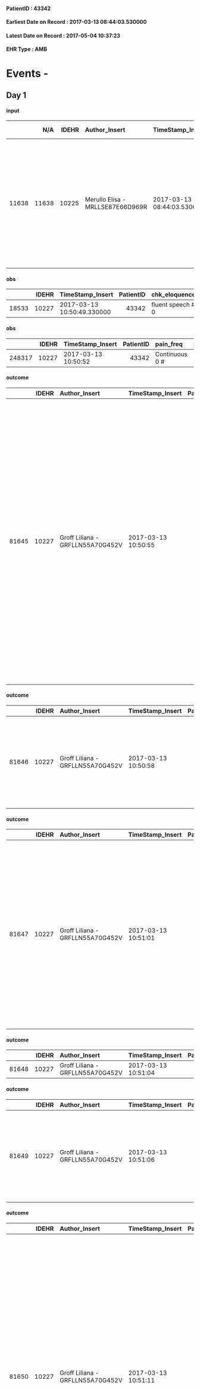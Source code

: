
#### PatientID : 43342
#### Earliest Date on Record : 2017-03-13 08:44:03.530000
#### Latest Date on Record : 2017-05-04 10:37:23
#### EHR Type : AMB

# Events - 

## Day 1

#### input
|       |    N/A |   IDEHR | Author_Insert                    | TimeStamp_Insert           | EHRType   |   PatientID |   IDDigitalSignDocument | persone_vicine   |   Unnamed: 0_x.1 |   IDANAMNESI_SOCIALE | Patient   | FamigliaAltro   | Paziente_T   | FamigliaAltro_T   |   Non_Rilevabile_x.1 | Note_Non_Rilevabile_x.1   | opt_Problemi   | Note_I                                                                                                                                                                 | ds_note_timori                                                                      | chk_contr_sintomi   | opt_paziente_a   | opt_famiglia_a   | opt_adeguatezza   | opt_paziente_solo   | ds_note_con                                                                                                                                                                               | opt_presente_assente   | Presenza_minori   | Caregiver_principale   | opt_capacita         | ds_familiari_coinv      | opt_necessario   | opt_presente   | opt_risorse_ec   | opt_Ins_vol   | ds_note_prio                                                                                                                 | opt_paziente_ad   | opt_caregiver_ad   | opt_esenzione   | opt_inv_civile   |   ds_codice_es | Needs     | Domestic partnership   | Fragility                    | opt_disponibilita_f   | opt_indennita_acc   | opt_legge   | opt_disponibilit_paz   |
|------:|-------:|--------:|:---------------------------------|:---------------------------|:----------|------------:|------------------------:|:-----------------|-----------------:|---------------------:|:----------|:----------------|:-------------|:------------------|---------------------:|:--------------------------|:---------------|:-----------------------------------------------------------------------------------------------------------------------------------------------------------------------|:------------------------------------------------------------------------------------|:--------------------|:-----------------|:-----------------|:------------------|:--------------------|:------------------------------------------------------------------------------------------------------------------------------------------------------------------------------------------|:-----------------------|:------------------|:-----------------------|:---------------------|:------------------------|:-----------------|:---------------|:-----------------|:--------------|:-----------------------------------------------------------------------------------------------------------------------------|:------------------|:-------------------|:----------------|:-----------------|---------------:|:----------|:-----------------------|:-----------------------------|:----------------------|:--------------------|:------------|:-----------------------|
| 11638 |  11638 |   10225 | Merullo Elisa - MRLLSE87E66D969R | 2017-03-13 08:44:03.530000 | AMB       |       43342 |                  681508 | N/A              |             5534 |                 3544 | Si#1      | Si#1            | Si#1         | Si#1              |                    0 | NR                        | No#0           | Il pz in teoria √® stato informato di tutto compresa la prognosi ma secondo i familiari ha attuato un meccanismo di rimozione. Famiglia consapevole del quadro clinico | La famiglia teme il risvegliarsi di alcuni sintomi che al momento sono controllati. | controllo sintomi#0 | Indefinite#2     | Congruenti#1     | Si#1              | No#0                | Il pz vive con la coniuge, la quale √® stata descritta dal figlio come molto provata a livello emotivo. Presenti due figli: la figlia meno disponibile in quanto sta gestendo la suocera. | Presente#1             | No#0              | spouse                 | Non incrementabile#2 | son and daughter in law | Si#1             | No#0           | Adeguate#1       | No#0          | Il bisogno espresso √® a livello clinico assistenziale. Spiegato il senso della nostra assistenza ed il setting domiciliare. | Parziale#1        | Totale#2           | Si#1            | No#0             |             48 | Clinici#0 | Coniuge/Convivente#0   | sovraccarico assistenziale#4 | Da verificare#2       | No#0                | No#0        | Da verificare#2        |

#### obs
|       |   IDEHR | TimeStamp_Insert           |   PatientID | chk_eloquence     | asthenia   | cachexia     | dyspnoea   | body_temp    | agitation_behavior_freq   | mood         | cognitive_state   |
|------:|--------:|:---------------------------|------------:|:------------------|:-----------|:-------------|:-----------|:-------------|:--------------------------|:-------------|:------------------|
| 18533 |   10227 | 2017-03-13 10:50:49.330000 |       43342 | fluent speech # 0 | Severe # 3 | cachexia # 0 | No # 0     | Apyrexia # 0 | quiet # 0                 | sadness # 11 | Polished # 2      |

#### obs
|        |   IDEHR | TimeStamp_Insert    |   PatientID | pain_freq      | pain_relief   |
|-------:|--------:|:--------------------|------------:|:---------------|:--------------|
| 248317 |   10227 | 2017-03-13 10:50:52 |       43342 | Continuous 0 # | 70% # 7       |

#### outcome
|       |   IDEHR | Author_Insert                    | TimeStamp_Insert    |   PatientID |   IDDigitalSignDocument |   IDPAI_VIDAS | opt_problem                                                            |   opt_problem_num | opt_obiettivo                                               |   opt_obiettivo_num | opt_stato_problema   |   opt_stato_problema_num | opt_interventi                                                                                                                                                                                                                                                                                                                                                                                                                                                   |   opt_interventi_num |
|------:|--------:|:---------------------------------|:--------------------|------------:|------------------------:|--------------:|:-----------------------------------------------------------------------|------------------:|:------------------------------------------------------------|--------------------:|:---------------------|-------------------------:|:-----------------------------------------------------------------------------------------------------------------------------------------------------------------------------------------------------------------------------------------------------------------------------------------------------------------------------------------------------------------------------------------------------------------------------------------------------------------|---------------------:|
| 81645 |   10227 | Groff Liliana - GRFLLN55A70G452V | 2017-03-13 10:50:55 |       43342 |                  681708 |         83867 | Alteration of comfort associated with chronic pain and / or acute # 29 |                 2 | The patient riferir√ † ¬ † a satisfactory pain control # 56 |                   1 | Open Problem # 1     |                        1 | Implementation PAI - Therapeutic adjustment # 441; Implementation PAI - Evaluate the efficacy of drug administration # 443; Counseling - Sharing with the caregiver the therapeutic path # 445; Educational - educating the caregiver / patient to the recognition / treatment of symptom # 446; Informative - Inform the patient / caregiver of the need to maintain QoL # 448; Implementation of PAI - Administer the medication correctly as prescribed # 442 |                    2 |

#### outcome
|       |   IDEHR | Author_Insert                    | TimeStamp_Insert    |   PatientID |   IDDigitalSignDocument |   IDPAI_VIDAS | opt_problem                           |   opt_problem_num | opt_obiettivo                                                           |   opt_obiettivo_num | opt_stato_problema   |   opt_stato_problema_num | opt_interventi                                                                                                                        |   opt_interventi_num |
|------:|--------:|:---------------------------------|:--------------------|------------:|------------------------:|--------------:|:--------------------------------------|------------------:|:------------------------------------------------------------------------|--------------------:|:---------------------|-------------------------:|:--------------------------------------------------------------------------------------------------------------------------------------|---------------------:|
| 81646 |   10227 | Groff Liliana - GRFLLN55A70G452V | 2017-03-13 10:50:58 |       43342 |                  681709 |         83868 | Nutrition / Hydration inadequate # 34 |                 4 | The patient does not avr√ † ¬ † episodes of emesis and / or nausea # 72 |                   4 | Open Problem # 1     |                        1 | Implementation PAI - Administer drugs correctly according to prescription # 602; Implementation of PAI - Therapeutic adjustment # 601 |                    4 |

#### outcome
|       |   IDEHR | Author_Insert                    | TimeStamp_Insert    |   PatientID |   IDDigitalSignDocument |   IDPAI_VIDAS | opt_problem                                                |   opt_problem_num | opt_obiettivo                                                       |   opt_obiettivo_num | opt_stato_problema   |   opt_stato_problema_num | opt_interventi                                                                                                                                                                                                                                                                                                          |   opt_interventi_num |
|------:|--------:|:---------------------------------|:--------------------|------------:|------------------------:|--------------:|:-----------------------------------------------------------|------------------:|:--------------------------------------------------------------------|--------------------:|:---------------------|-------------------------:|:------------------------------------------------------------------------------------------------------------------------------------------------------------------------------------------------------------------------------------------------------------------------------------------------------------------------|---------------------:|
| 81647 |   10227 | Groff Liliana - GRFLLN55A70G452V | 2017-03-13 10:51:01 |       43342 |                  681710 |         83869 | Impaired mobility † / limitation of physical movement # 27 |                 1 | Minimize the possibility of injuries. If present, maintain QoL # 47 |                   4 | Open Problem # 1     |                        1 | Implementation of the IAP - Maintain a correct position in the bed # 293; Implementation of the IAP - Avoid flawed positions # 294; Implementation of the IAP - At each change of position assess the state of the skin # 297; Counseling - Favor the patient's acceptance of the need † help with their mobility # 300 |                    4 |

#### outcome
|       |   IDEHR | Author_Insert                    | TimeStamp_Insert    |   PatientID |   IDDigitalSignDocument |   IDPAI_VIDAS |   opt_problem_num |   opt_obiettivo_num |   opt_stato_problema_num |   opt_interventi_num |
|------:|--------:|:---------------------------------|:--------------------|------------:|------------------------:|--------------:|------------------:|--------------------:|-------------------------:|---------------------:|
| 81648 |   10227 | Groff Liliana - GRFLLN55A70G452V | 2017-03-13 10:51:04 |       43342 |                  681711 |         83870 |                 4 |                   4 |                        3 |                    4 |

#### outcome
|       |   IDEHR | Author_Insert                    | TimeStamp_Insert    |   PatientID |   IDDigitalSignDocument |   IDPAI_VIDAS | opt_problem                           |   opt_problem_num | opt_obiettivo                                                           |   opt_obiettivo_num |   opt_stato_problema_num | opt_interventi                                                                                                                        |   opt_interventi_num |
|------:|--------:|:---------------------------------|:--------------------|------------:|------------------------:|--------------:|:--------------------------------------|------------------:|:------------------------------------------------------------------------|--------------------:|-------------------------:|:--------------------------------------------------------------------------------------------------------------------------------------|---------------------:|
| 81649 |   10227 | Groff Liliana - GRFLLN55A70G452V | 2017-03-13 10:51:06 |       43342 |                  681712 |         83871 | Nutrition / Hydration inadequate # 34 |                 4 | The patient does not avr√ † ¬ † episodes of emesis and / or nausea # 72 |                   4 |                        3 | Implementation PAI - Administer drugs correctly according to prescription # 602; Implementation of PAI - Therapeutic adjustment # 601 |                    4 |

#### outcome
|       |   IDEHR | Author_Insert                    | TimeStamp_Insert    |   PatientID |   IDDigitalSignDocument |   IDPAI_VIDAS | opt_problem                                                            |   opt_problem_num | opt_obiettivo                                               |   opt_obiettivo_num |   opt_stato_problema_num | opt_interventi                                                                                                                                                                                                                                                                                                                                                                                                                                                   |   opt_interventi_num |
|------:|--------:|:---------------------------------|:--------------------|------------:|------------------------:|--------------:|:-----------------------------------------------------------------------|------------------:|:------------------------------------------------------------|--------------------:|-------------------------:|:-----------------------------------------------------------------------------------------------------------------------------------------------------------------------------------------------------------------------------------------------------------------------------------------------------------------------------------------------------------------------------------------------------------------------------------------------------------------|---------------------:|
| 81650 |   10227 | Groff Liliana - GRFLLN55A70G452V | 2017-03-13 10:51:11 |       43342 |                  681713 |         83872 | Alteration of comfort associated with chronic pain and / or acute # 29 |                 2 | The patient riferir√ † ¬ † a satisfactory pain control # 56 |                   1 |                        3 | Implementation PAI - Therapeutic adjustment # 441; Implementation PAI - Evaluate the efficacy of drug administration # 443; Counseling - Sharing with the caregiver the therapeutic path # 445; Educational - educating the caregiver / patient to the recognition / treatment of symptom # 446; Informative - Inform the patient / caregiver of the need to maintain QoL # 448; Implementation of PAI - Administer the medication correctly as prescribed # 442 |                    2 |

#### care
|       |   IDEHR | Author_Insert                    | TimeStamp_Insert    |   IDAccess | EHRType   |   PatientID |   IDTERAPIE_OUTPAT_VIDAS |   ds_dose | opt_via_di_somm   | ds_ora   | dt_data_inizio      |   opt_pregressa |   opt_somm_terapia |   opt_estemporanea |   opt_termina |   opt_somm_in_pompa | opt_farmaco                                    |
|------:|--------:|:---------------------------------|:--------------------|-----------:|:----------|------------:|-------------------------:|----------:|:------------------|:---------|:--------------------|----------------:|-------------------:|-------------------:|--------------:|--------------------:|:-----------------------------------------------|
| 78805 |   10227 | groff liliana - grflln55a70g452v | 2017-03-13 10:51:14 |      66715 | amb       |       43342 |                    56426 |         1 | oral # 0 = 0      | 08 # 8   | 2017-03-13 00:00:00 |               0 |                  0 |                  0 |             0 |                   0 | levothyroxine (eutirox 100 mcg tablets) # 1451 |

#### care
|       |   IDEHR | Author_Insert                    | TimeStamp_Insert    |   IDAccess | EHRType   |   PatientID |   IDTERAPIE_OUTPAT_VIDAS |   ds_dose | opt_via_di_somm        | ds_ora          | dt_data_inizio      |   opt_pregressa |   opt_somm_terapia |   opt_estemporanea |   opt_termina |   opt_somm_in_pompa | opt_farmaco                                                  |
|------:|--------:|:---------------------------------|:--------------------|-----------:|:----------|------------:|-------------------------:|----------:|:-----------------------|:----------------|:--------------------|----------------:|-------------------:|-------------------:|--------------:|--------------------:|:-------------------------------------------------------------|
| 78806 |   10227 | groff liliana - grflln55a70g452v | 2017-03-13 10:51:17 |      66715 | amb       |       43342 |                    56427 |         1 | subcutaneously # 3 = 3 | 08 # 8; 19 # 19 | 2017-03-13 00:00:00 |               0 |                  0 |                  0 |             0 |                   0 | metoclopramide hydrochloride (plasil 10 mg / 2 ml fl) # 1002 |

#### care
|       |   IDEHR | Author_Insert                    | TimeStamp_Insert    |   IDAccess | EHRType   |   PatientID |   IDTERAPIE_OUTPAT_VIDAS |   ds_dose | opt_via_di_somm   | ds_ora          | dt_data_inizio      |   opt_pregressa |   opt_somm_terapia |   opt_estemporanea |   opt_termina |   opt_somm_in_pompa | opt_farmaco                                       |
|------:|--------:|:---------------------------------|:--------------------|-----------:|:----------|------------:|-------------------------:|----------:|:------------------|:----------------|:--------------------|----------------:|-------------------:|-------------------:|--------------:|--------------------:|:--------------------------------------------------|
| 78807 |   10227 | groff liliana - grflln55a70g452v | 2017-03-13 10:51:19 |      66715 | amb       |       43342 |                    56428 |         1 | oral # 0 = 0      | 08 # 8; 20 # 20 | 2017-03-13 00:00:00 |               0 |                  0 |                  0 |             0 |                   0 | senna glycosides (pursennid 12 mg tablets) # 1029 |

#### care
|       |   IDEHR | Author_Insert                    | TimeStamp_Insert    |   IDAccess | EHRType   |   PatientID |   IDTERAPIE_OUTPAT_VIDAS |   ds_dose | opt_via_di_somm   | ds_ora   | dt_data_inizio      |   opt_pregressa |   opt_somm_terapia |   opt_estemporanea |   opt_termina |   opt_somm_in_pompa | opt_farmaco                           |
|------:|--------:|:---------------------------------|:--------------------|-----------:|:----------|------------:|-------------------------:|----------:|:------------------|:---------|:--------------------|----------------:|-------------------:|-------------------:|--------------:|--------------------:|:--------------------------------------|
| 78808 |   10227 | groff liliana - grflln55a70g452v | 2017-03-13 10:51:23 |      66715 | amb       |       43342 |                    56429 |         1 | oral # 0 = 0      | 07 # 7   | 2017-03-13 00:00:00 |               0 |                  0 |                  0 |             0 |                   0 | omeprazole (antra 20 mg cps rm) # 953 |

#### care
|       |   IDEHR | Author_Insert                    | TimeStamp_Insert    |   IDAccess | EHRType   |   PatientID |   IDTERAPIE_OUTPAT_VIDAS |   ds_dose | opt_via_di_somm   | ds_ora                        | dt_data_inizio      |   opt_pregressa |   opt_somm_terapia |   opt_estemporanea |   opt_termina |   opt_somm_in_pompa | opt_farmaco                                                        |
|------:|--------:|:---------------------------------|:--------------------|-----------:|:----------|------------:|-------------------------:|----------:|:------------------|:------------------------------|:--------------------|----------------:|-------------------:|-------------------:|--------------:|--------------------:|:-------------------------------------------------------------------|
| 78809 |   10227 | groff liliana - grflln55a70g452v | 2017-03-13 10:51:26 |      66715 | amb       |       43342 |                    56430 |         1 | oral # 0 = 0      | 09 # 9; 21 # 21; # 24 in need | 2017-03-13 00:00:00 |               0 |                  0 |                  0 |             0 |                   0 | + acetaminophen codeine sulfate (30 mg + 500 tachidol bust) # 1634 |

#### care
|       |   IDEHR | Author_Insert                    | TimeStamp_Insert    |   IDAccess | EHRType   |   PatientID |   IDTERAPIE_OUTPAT_VIDAS | ds_dose   | opt_via_di_somm   | ds_ora   | dt_data_inizio      |   opt_pregressa |   opt_somm_terapia |   opt_estemporanea |   opt_termina |   opt_somm_in_pompa | opt_farmaco                                     |
|------:|--------:|:---------------------------------|:--------------------|-----------:|:----------|------------:|-------------------------:|:----------|:------------------|:---------|:--------------------|----------------:|-------------------:|-------------------:|--------------:|--------------------:|:------------------------------------------------|
| 78810 |   10227 | groff liliana - grflln55a70g452v | 2017-03-13 10:51:28 |      66715 | amb       |       43342 |                    56431 | 64 gtt    | oral # 0 = 0      | 09 # 9   | 2017-03-13 00:00:00 |               0 |                  0 |                  0 |             0 |                   0 | dexamethasone (0.2% soldesam os gtt gtt) # 1446 |

#### care
|       |   IDEHR | Author_Insert                    | TimeStamp_Insert    |   IDAccess | EHRType   |   PatientID |   IDTERAPIE_OUTPAT_VIDAS | ds_altro_farmaco   |   ds_dose | opt_via_di_somm   | ds_ora   | dt_data_inizio      |   opt_pregressa |   opt_somm_terapia |   opt_estemporanea |   opt_termina |   opt_somm_in_pompa | opt_farmaco              |
|------:|--------:|:---------------------------------|:--------------------|-----------:|:----------|------------:|-------------------------:|:-------------------|----------:|:------------------|:---------|:--------------------|----------------:|-------------------:|-------------------:|--------------:|--------------------:|:-------------------------|
| 78811 |   10227 | groff liliana - grflln55a70g452v | 2017-03-13 10:51:30 |      66715 | amb       |       43342 |                    56432 | cipralex 10 mg     |         1 | oral # 0 = 0      | 09 # 9   | 2017-03-13 00:00:00 |               0 |                  0 |                  0 |             0 |                   0 | other (see notes) # 2004 |

#### input
|      |    N/A |   IDEHR | Author_Insert                    | TimeStamp_Insert    |   IDAccess | EHRType   |   PatientID |   IDDigitalSignDocument | persone_vicine   |   Unnamed: 0_y |   IDANAMNESI_MED |   Non_Rilevabile_y | Note_Non_Rilevabile_y   | opt_consapevolezza                                     | diagnosis                                                   |
|-----:|-------:|--------:|:---------------------------------|:--------------------|-----------:|:----------|------------:|------------------------:|:-----------------|---------------:|-----------------:|-------------------:|:------------------------|:-------------------------------------------------------|:------------------------------------------------------------|
| 8071 |   8071 |   10227 | Groff Liliana - GRFLLN55A70G452V | 2017-03-13 20:46:56 |      66847 | AMB       |       43342 |                  682750 | N/A              |          11073 |             6151 |                  0 | NR                      | Total absence of diagnosis and prognosis awareness # 1 | maggio 2015: diagnosi di k polmone sx.Talcaggio pleurico sx |

#### input
|       |    N/A |   IDEHR | Author_Insert                    | TimeStamp_Insert    |   IDAccess | EHRType   |   PatientID |   IDDigitalSignDocument | persone_vicine   |   Unnamed: 0_y.1 |   IDDIAGNOSI_ICD |   Non_Rilevabile_y.1 | Note_Non_Rilevabile_y.1   | I_ICD                                                            | II_ICD                                                             | III_ICD                               | IV_ICD                      | I_Anno   | II_Anno   | I_Mese   |
|------:|-------:|--------:|:---------------------------------|:--------------------|-----------:|:----------|------------:|------------------------:|:-----------------|-----------------:|-----------------:|---------------------:|:--------------------------|:-----------------------------------------------------------------|:-------------------------------------------------------------------|:--------------------------------------|:----------------------------|:---------|:----------|:---------|
| 17222 |  17222 |   10227 | Groff Liliana - GRFLLN55A70G452V | 2017-03-13 20:46:59 |      66847 | AMB       |       43342 |                  682751 | N/A              |             2783 |             2783 |                    0 | NR                        | 1629 - Tumori maligni del bronco o polmone, non specificato#2069 | 1976 - Tumori maligni secondari di retroperitoneo e peritoneo#2154 | 2459 - Tiroidite non specificata#3131 | V667 - Cure palliative#2402 | 2015#55  | 2017#57   | 05#05    |


## Day 2

#### input
|      |    N/A |   Unnamed: 0_x |   IDANAMNESI_INF |   IDEHR | Author_Insert                      | TimeStamp_Insert           |   IDAccess | EHRType   |   PatientID |   IDDigitalSignDocument |   Non_Rilevabile_x | Note_Non_Rilevabile_x   | nutritional                                                          | sonno_riposo   | perc_salute                                                                                                                           | Perception             | rapporti_fam   | persone_vicine   | Caregiver   | Note_Elim_urinaria   |
|-----:|-------:|---------------:|-----------------:|--------:|:-----------------------------------|:---------------------------|-----------:|:----------|------------:|------------------------:|-------------------:|:------------------------|:---------------------------------------------------------------------|:---------------|:--------------------------------------------------------------------------------------------------------------------------------------|:-----------------------|:---------------|:-----------------|:------------|:---------------------|
| 3360 |   3360 |           3757 |             4534 |   10227 | De Paula Helena - DPLMCH72M51Z602H | 2017-03-14 14:18:28.077000 |      66918 | AMB       |       43342 |                  683574 |                  0 | NR                      | nausea # 0; emesis # 1; hiccups # 2; # 3 regurgitation; retching # 4 | Insomnia # 0   | perdit√ † Performance # 0; perdit√ weight † # 1; increase dell'affaticabilit√ † # 2; increased asthenia # 3; # 4 episodes of wheezing | concern for health # 0 | is # 0         | N/A              | wife        | incontinence diaper  |

#### obs
|       |   IDEHR | TimeStamp_Insert           |   PatientID | personal_hygiene   | urine_elimination   | mobility     | speech            | nausea         | active_diuresis     | asthenia   | cachexia     | motor_performance                                                                                | body_temp    | mood              | diet       | cognitive_state   | feces_elimination   | consumption_help   |
|------:|--------:|:---------------------------|------------:|:-------------------|:--------------------|:-------------|:------------------|:---------------|:--------------------|:-----------|:-------------|:-------------------------------------------------------------------------------------------------|:-------------|:------------------|:-----------|:------------------|:--------------------|:-------------------|
| 62736 |   10227 | 2017-03-14 14:18:32.110000 |       43342 | Employee # 4       | Employee # 4        | Employee # 4 | fluent speech # 0 | Persistent # 1 | active diuresis # 0 | Severe # 2 | cachexia # 0 | 40% - Patient incapacitated, it requires continuous care, bedridden for pi√π 50% of the day # 04 | Apyrexia # 0 | helplessness # 10 | Absent # 4 | Polished # 2      | Employee # 4        | # 4 employees      |

#### obs
|        |   IDEHR | TimeStamp_Insert    |   PatientID | pain_freq      | pain_relief   |
|-------:|--------:|:--------------------|------------:|:---------------|:--------------|
| 248576 |   10227 | 2017-03-14 14:18:38 |       43342 | Continuous 0 # | 70% # 7       |

#### outcome
|       |   IDEHR | Author_Insert                      | TimeStamp_Insert    |   PatientID |   IDDigitalSignDocument |   IDPAI_VIDAS | opt_problem                                                |   opt_problem_num | opt_obiettivo                                                       |   opt_obiettivo_num | opt_stato_problema   |   opt_stato_problema_num | opt_interventi                                                                                                                                         |   opt_interventi_num |
|------:|--------:|:-----------------------------------|:--------------------|------------:|------------------------:|--------------:|:-----------------------------------------------------------|------------------:|:--------------------------------------------------------------------|--------------------:|:---------------------|-------------------------:|:-------------------------------------------------------------------------------------------------------------------------------------------------------|---------------------:|
| 82090 |   10227 | De Paula Helena - DPLMCH72M51Z602H | 2017-03-14 14:18:40 |       43342 |                  683577 |         84312 | Impaired mobility † / limitation of physical movement # 27 |                 1 | Minimize the possibility of injuries. If present, maintain QoL # 47 |                   4 | Open Problem # 1     |                        1 | Assistive products - Request for supply of outdoor walker with balcony with brakes # 313; Assistive products - Request for supply of comfortable # 315 |                    4 |

#### outcome
|       |   IDEHR | Author_Insert                      | TimeStamp_Insert    |   PatientID |   IDDigitalSignDocument |   IDPAI_VIDAS | opt_problem                           |   opt_problem_num | opt_obiettivo                                                           |   opt_obiettivo_num | ds_note                             | opt_stato_problema   |   opt_stato_problema_num | opt_interventi                                                                                                                        |   opt_interventi_num |
|------:|--------:|:-----------------------------------|:--------------------|------------:|------------------------:|--------------:|:--------------------------------------|------------------:|:------------------------------------------------------------------------|--------------------:|:------------------------------------|:---------------------|-------------------------:|:--------------------------------------------------------------------------------------------------------------------------------------|---------------------:|
| 82091 |   10227 | De Paula Helena - DPLMCH72M51Z602H | 2017-03-14 14:18:43 |       43342 |                  683578 |         84313 | Nutrition / Hydration inadequate # 34 |                 4 | The patient does not avr√ † ¬ † episodes of emesis and / or nausea # 72 |                   4 | Hydration SC 500 Physiological 0.9% | Open Problem # 1     |                        1 | Implementation PAI - Administer drugs correctly according to prescription # 602; Implementation of PAI - Therapeutic adjustment # 601 |                    4 |

#### outcome
|       |   IDEHR | Author_Insert                      | TimeStamp_Insert    |   PatientID |   IDDigitalSignDocument |   IDPAI_VIDAS | opt_problem                                                            |   opt_problem_num | opt_obiettivo                                               |   opt_obiettivo_num | opt_stato_problema   |   opt_stato_problema_num | opt_interventi                                                                                                                                                                                                                                                                                                                                                                                                                                                   |   opt_interventi_num |
|------:|--------:|:-----------------------------------|:--------------------|------------:|------------------------:|--------------:|:-----------------------------------------------------------------------|------------------:|:------------------------------------------------------------|--------------------:|:---------------------|-------------------------:|:-----------------------------------------------------------------------------------------------------------------------------------------------------------------------------------------------------------------------------------------------------------------------------------------------------------------------------------------------------------------------------------------------------------------------------------------------------------------|---------------------:|
| 82092 |   10227 | De Paula Helena - DPLMCH72M51Z602H | 2017-03-14 14:18:49 |       43342 |                  683579 |         84314 | Alteration of comfort associated with chronic pain and / or acute # 29 |                 2 | The patient riferir√ † ¬ † a satisfactory pain control # 56 |                   1 | Open Problem # 1     |                        1 | Implementation PAI - Therapeutic adjustment # 441; Implementation PAI - Evaluate the efficacy of drug administration # 443; Counseling - Sharing with the caregiver the therapeutic path # 445; Educational - educating the caregiver / patient to the recognition / treatment of symptom # 446; Informative - Inform the patient / caregiver of the need to maintain QoL # 448; Implementation of PAI - Administer the medication correctly as prescribed # 442 |                    2 |

#### care
|       |   IDEHR | Author_Insert                    | TimeStamp_Insert    | EHRType   |   PatientID |   IDGESTIONE_AUSILI |   opt_annulla_consegna | dt_Ric_consegna     | opt_ausilio                                     |
|------:|--------:|:---------------------------------|:--------------------|:----------|------------:|--------------------:|-----------------------:|:--------------------|:------------------------------------------------|
| 18086 |   10225 | merullo elisa - mrllse87e66d969r | 2017-03-14 15:03:54 | amb       |       43342 |               18021 |                      0 | 2017-03-14 00:00:00 | electronic articulated bed with side rails # 14 |

#### care
|       |   IDEHR | Author_Insert                    | TimeStamp_Insert    | EHRType   |   PatientID |   IDGESTIONE_AUSILI |   opt_annulla_consegna | dt_Ric_consegna     | opt_ausilio                             |
|------:|--------:|:---------------------------------|:--------------------|:----------|------------:|--------------------:|-----------------------:|:--------------------|:----------------------------------------|
| 18087 |   10225 | merullo elisa - mrllse87e66d969r | 2017-03-14 15:04:08 | amb       |       43342 |               18022 |                      0 | 2017-03-14 00:00:00 | antid air mattress with compressor # 16 |

#### care
|       |   IDEHR | Author_Insert                    | TimeStamp_Insert    | EHRType   |   PatientID |   IDGESTIONE_AUSILI |   opt_annulla_consegna | dt_Ric_consegna     | opt_ausilio            |
|------:|--------:|:---------------------------------|:--------------------|:----------|------------:|--------------------:|-----------------------:|:--------------------|:-----------------------|
| 18088 |   10225 | merullo elisa - mrllse87e66d969r | 2017-03-14 15:04:20 | amb       |       43342 |               18023 |                      0 | 2017-03-14 00:00:00 | comfortable chair # 21 |


## Day 3

#### obs
|        |   IDEHR | TimeStamp_Insert           |   PatientID | opt_cooperation   | opt_memory_deficit_type   | chk_ausili_presidi                      | chk_ausili_incont                       | opt_care_giver   | chk_gastrointestinal_symptoms                 | chk_bowel_symptoms    | opt_dehydration   | asthenia   | dyspnoea    | motor_performance                                                | agitation_behavior_freq   | mood                | diet     | cognitive_state   | feces_elimination   | consumption_help   |
|-------:|--------:|:---------------------------|------------:|:------------------|:--------------------------|:----------------------------------------|:----------------------------------------|:-----------------|:----------------------------------------------|:----------------------|:------------------|:-----------|:------------|:-----------------------------------------------------------------|:--------------------------|:--------------------|:---------|:------------------|:--------------------|:-------------------|
| 111167 |   10227 | 2017-03-15 10:12:22.617000 |       43342 | Collaborating # 0 | Short term 0 #            | absorbency # 0; disposable sleepers # 1 | absorbency # 0; disposable sleepers # 1 | This # 0         | nausea - Occasional # 0; loss of appetite # 3 | spontaneous bowel # 0 | Dehydration # 0   | light # 0  | at rest # 0 | unable to walk, transfers difficolt√ † with support operator # 3 | agitated # 1              | demoralization # 03 | soft # 1 | Polished # 2      | help with # 2       | help with # 2      |

#### obs
|        |   IDEHR | TimeStamp_Insert    |   PatientID |
|-------:|--------:|:--------------------|------------:|
| 159660 |   10227 | 2017-03-15 10:12:26 |       43342 |

#### outcome
|       |   IDEHR | Author_Insert                         | TimeStamp_Insert    |   PatientID |   IDDigitalSignDocument |   IDPAI_VIDAS |   opt_problem_num |   opt_obiettivo_num |   opt_stato_problema_num |   opt_interventi_num |
|------:|--------:|:--------------------------------------|:--------------------|------------:|------------------------:|--------------:|------------------:|--------------------:|-------------------------:|---------------------:|
| 82233 |   10227 | FUENTES VA JACINTO - FNTJNT54M15Z611W | 2017-03-15 10:12:28 |       43342 |                  684294 |         84456 |                 4 |                   4 |                        3 |                    4 |

#### obs
|        |   IDEHR | TimeStamp_Insert    |   PatientID |
|-------:|--------:|:--------------------|------------:|
| 284684 |   10227 | 2017-03-15 10:12:30 |       43342 |

#### care
|       |   IDEHR | Author_Insert                           | TimeStamp_Insert    | EHRType   |   PatientID |   IDGESTIONE_AUSILI |   ds_ncons |   opt_annulla_consegna | dt_Ric_consegna     | dt_ric_cons_forn    | opt_ausilio                             |
|------:|--------:|:----------------------------------------|:--------------------|:----------|------------:|--------------------:|-----------:|-----------------------:|:--------------------|:--------------------|:----------------------------------------|
| 18099 |   10225 | martinoli massimo l. - mrtmsm69t31f205t | 2017-03-15 11:49:05 | amb       |       43342 |               18035 |      29993 |                      0 | 2017-03-14 00:00:00 | 2017-03-15 00:00:00 | antid air mattress with compressor # 16 |

#### care
|       |   IDEHR | Author_Insert                           | TimeStamp_Insert    | EHRType   |   PatientID |   IDGESTIONE_AUSILI |   ds_ncons |   opt_annulla_consegna | dt_Ric_consegna     | dt_ric_cons_forn    | opt_ausilio                                     |
|------:|--------:|:----------------------------------------|:--------------------|:----------|------------:|--------------------:|-----------:|-----------------------:|:--------------------|:--------------------|:------------------------------------------------|
| 18100 |   10225 | martinoli massimo l. - mrtmsm69t31f205t | 2017-03-15 11:49:19 | amb       |       43342 |               18036 |      29993 |                      0 | 2017-03-14 00:00:00 | 2017-03-15 00:00:00 | electronic articulated bed with side rails # 14 |

#### care
|       |   IDEHR | Author_Insert                           | TimeStamp_Insert    | EHRType   |   PatientID |   IDGESTIONE_AUSILI |   opt_annulla_consegna | ds_note_x                       | dt_Ric_consegna     | opt_ausilio            |
|------:|--------:|:----------------------------------------|:--------------------|:----------|------------:|--------------------:|-----------------------:|:--------------------------------|:--------------------|:-----------------------|
| 18101 |   10225 | martinoli massimo l. - mrtmsm69t31f205t | 2017-03-15 11:50:00 | amb       |       43342 |               18037 |                      0 | not available at march 15, 2017 | 2017-03-14 00:00:00 | comfortable chair # 21 |

#### care
|       |   IDEHR | Author_Insert                           | TimeStamp_Insert    | EHRType   |   PatientID |   IDGESTIONE_AUSILI |   ds_ncons |   opt_annulla_consegna | ds_note_x                       | dt_Ric_consegna     | dt_ric_cons_forn    | opt_ausilio            |
|------:|--------:|:----------------------------------------|:--------------------|:----------|------------:|--------------------:|-----------:|-----------------------:|:--------------------------------|:--------------------|:--------------------|:-----------------------|
| 18127 |   10225 | martinoli massimo l. - mrtmsm69t31f205t | 2017-03-15 15:02:14 | amb       |       43342 |               18063 |      30000 |                      0 | not available at march 15, 2017 | 2017-03-14 00:00:00 | 2017-03-15 00:00:00 | comfortable chair # 21 |


## Day 4

#### obs
|       |   IDEHR | TimeStamp_Insert           |   PatientID | chk_eloquence     | asthenia   | cachexia     | dyspnoea   | body_temp    | agitation_behavior_freq   | mood                              | cognitive_state   |
|------:|--------:|:---------------------------|------------:|:------------------|:-----------|:-------------|:-----------|:-------------|:--------------------------|:----------------------------------|:------------------|
| 18701 |   10227 | 2017-03-16 16:20:57.180000 |       43342 | fluent speech # 0 | Severe # 3 | cachexia # 0 | No # 0     | Apyrexia # 0 | quiet # 0                 | Closing itself # 01; sadness # 11 | Polished # 2      |

#### obs
|       |   IDEHR | TimeStamp_Insert           |   PatientID | chk_eloquence     | asthenia   | cachexia     | dyspnoea   | body_temp    | agitation_behavior_freq   | mood                              | cognitive_state   |
|------:|--------:|:---------------------------|------------:|:------------------|:-----------|:-------------|:-----------|:-------------|:--------------------------|:----------------------------------|:------------------|
| 18702 |   10227 | 2017-03-16 16:20:57.243000 |       43342 | fluent speech # 0 | Severe # 3 | cachexia # 0 | No # 0     | Apyrexia # 0 | quiet # 0                 | Closing itself # 01; sadness # 11 | Polished # 2      |

#### obs
|        |   IDEHR | TimeStamp_Insert    |   PatientID | pain_freq      | pain_relief   |
|-------:|--------:|:--------------------|------------:|:---------------|:--------------|
| 248892 |   10227 | 2017-03-16 16:21:05 |       43342 | Continuous 0 # | 70% # 7       |

#### obs
|        |   IDEHR | TimeStamp_Insert    |   PatientID | pain_freq      | pain_relief   |
|-------:|--------:|:--------------------|------------:|:---------------|:--------------|
| 248893 |   10227 | 2017-03-16 16:21:05 |       43342 | Continuous 0 # | 70% # 7       |

#### outcome
|       |   IDEHR | Author_Insert                    | TimeStamp_Insert    |   PatientID |   IDDigitalSignDocument |   IDPAI_VIDAS | opt_problem                                                |   opt_problem_num | opt_obiettivo                                                       |   opt_obiettivo_num | opt_stato_problema   |   opt_stato_problema_num | opt_interventi                                                                                                                                         |   opt_interventi_num |
|------:|--------:|:---------------------------------|:--------------------|------------:|------------------------:|--------------:|:-----------------------------------------------------------|------------------:|:--------------------------------------------------------------------|--------------------:|:---------------------|-------------------------:|:-------------------------------------------------------------------------------------------------------------------------------------------------------|---------------------:|
| 82552 |   10227 | Groff Liliana - GRFLLN55A70G452V | 2017-03-16 16:21:11 |       43342 |                  686056 |         84776 | Impaired mobility † / limitation of physical movement # 27 |                 1 | Minimize the possibility of injuries. If present, maintain QoL # 47 |                   4 | Open Problem # 1     |                        1 | Assistive products - Request for supply of outdoor walker with balcony with brakes # 313; Assistive products - Request for supply of comfortable # 315 |                    4 |

#### outcome
|       |   IDEHR | Author_Insert                    | TimeStamp_Insert    |   PatientID |   IDDigitalSignDocument |   IDPAI_VIDAS | opt_problem                                                            |   opt_problem_num | opt_obiettivo                                               |   opt_obiettivo_num | opt_stato_problema   |   opt_stato_problema_num | opt_interventi                                                                                                                                                                                                                                                                                                                                                                                                                                                   |   opt_interventi_num |
|------:|--------:|:---------------------------------|:--------------------|------------:|------------------------:|--------------:|:-----------------------------------------------------------------------|------------------:|:------------------------------------------------------------|--------------------:|:---------------------|-------------------------:|:-----------------------------------------------------------------------------------------------------------------------------------------------------------------------------------------------------------------------------------------------------------------------------------------------------------------------------------------------------------------------------------------------------------------------------------------------------------------|---------------------:|
| 82553 |   10227 | Groff Liliana - GRFLLN55A70G452V | 2017-03-16 16:21:13 |       43342 |                  686057 |         84777 | Alteration of comfort associated with chronic pain and / or acute # 29 |                 2 | The patient riferir√ † ¬ † a satisfactory pain control # 56 |                   1 | Open Problem # 1     |                        1 | Implementation PAI - Therapeutic adjustment # 441; Implementation PAI - Evaluate the efficacy of drug administration # 443; Counseling - Sharing with the caregiver the therapeutic path # 445; Educational - educating the caregiver / patient to the recognition / treatment of symptom # 446; Informative - Inform the patient / caregiver of the need to maintain QoL # 448; Implementation of PAI - Administer the medication correctly as prescribed # 442 |                    2 |

#### outcome
|       |   IDEHR | Author_Insert                    | TimeStamp_Insert    |   PatientID |   IDDigitalSignDocument |   IDPAI_VIDAS | opt_problem                           |   opt_problem_num | opt_obiettivo                                                           |   opt_obiettivo_num | ds_note                             | opt_stato_problema   |   opt_stato_problema_num | opt_interventi                                                                                                                        |   opt_interventi_num |
|------:|--------:|:---------------------------------|:--------------------|------------:|------------------------:|--------------:|:--------------------------------------|------------------:|:------------------------------------------------------------------------|--------------------:|:------------------------------------|:---------------------|-------------------------:|:--------------------------------------------------------------------------------------------------------------------------------------|---------------------:|
| 82554 |   10227 | Groff Liliana - GRFLLN55A70G452V | 2017-03-16 16:21:16 |       43342 |                  686058 |         84778 | Nutrition / Hydration inadequate # 34 |                 4 | The patient does not avr√ † ¬ † episodes of emesis and / or nausea # 72 |                   4 | Hydration SC 500 Physiological 0.9% | Open Problem # 1     |                        1 | Implementation PAI - Administer drugs correctly according to prescription # 602; Implementation of PAI - Therapeutic adjustment # 601 |                    4 |

#### care
|       |   IDEHR | Author_Insert                    | TimeStamp_Insert    |   IDAccess | EHRType   |   PatientID |   IDTERAPIE_OUTPAT_VIDAS | ds_altro_farmaco   | ds_dose             | opt_via_di_somm   | ds_ora          | dt_data_inizio      |   opt_pregressa |   opt_somm_terapia |   opt_estemporanea |   opt_termina |   opt_somm_in_pompa | opt_farmaco              |
|------:|--------:|:---------------------------------|:--------------------|-----------:|:----------|------------:|-------------------------:|:-------------------|:--------------------|:------------------|:----------------|:--------------------|----------------:|-------------------:|-------------------:|--------------:|--------------------:|:-------------------------|
| 79339 |   10227 | groff liliana - grflln55a70g452v | 2017-03-16 16:21:19 |      67266 | amb       |       43342 |                    56960 | lioresal 25 mg     | 2019-01-04 00:00:00 | oral # 0 = 0      | 08 # 8; 20 # 20 | 2017-03-16 00:00:00 |               0 |                  0 |                  0 |             0 |                   0 | other (see notes) # 2004 |

#### care
|       |   IDEHR | Author_Insert                    | TimeStamp_Insert    |   IDAccess | EHRType   |   PatientID |   IDTERAPIE_OUTPAT_VIDAS | ds_altro_farmaco     |   ds_dose | opt_via_di_somm   | ds_ora   | dt_data_inizio      |   opt_pregressa |   opt_somm_terapia |   opt_estemporanea |   opt_termina |   opt_somm_in_pompa | opt_farmaco              |
|------:|--------:|:---------------------------------|:--------------------|-----------:|:----------|------------:|-------------------------:|:---------------------|----------:|:------------------|:---------|:--------------------|----------------:|-------------------:|-------------------:|--------------:|--------------------:|:-------------------------|
| 79340 |   10227 | groff liliana - grflln55a70g452v | 2017-03-16 16:21:22 |      67266 | amb       |       43342 |                    56961 | ipodermoclisi 500 ml |         1 | oral # 0 = 0      | 09 # 9   | 2017-03-16 00:00:00 |               0 |                  0 |                  0 |             0 |                   0 | other (see notes) # 2004 |

#### care
|       |   IDEHR | Author_Insert                    | TimeStamp_Insert    |   IDAccess | EHRType   |   PatientID |   IDTERAPIE_OUTPAT_VIDAS |   ds_dose | opt_via_di_somm   | ds_ora       | dt_data_inizio      |   opt_pregressa |   opt_somm_terapia |   opt_estemporanea |   opt_termina |   opt_somm_in_pompa | opt_farmaco                                                        |
|------:|--------:|:---------------------------------|:--------------------|-----------:|:----------|------------:|-------------------------:|----------:|:------------------|:-------------|:--------------------|----------------:|-------------------:|-------------------:|--------------:|--------------------:|:-------------------------------------------------------------------|
| 79341 |   10227 | groff liliana - grflln55a70g452v | 2017-03-16 16:21:25 |      67266 | amb       |       43342 |                    56962 |         1 | oral # 0 = 0      | at need # 24 | 2017-03-13 00:00:00 |               0 |                  0 |                  0 |             0 |                   0 | + acetaminophen codeine sulfate (30 mg + 500 tachidol bust) # 1634 |

#### care
|       |   IDEHR | Author_Insert                    | TimeStamp_Insert    |   IDAccess | EHRType   |   PatientID |   IDTERAPIE_OUTPAT_VIDAS |   ds_dose | opt_via_di_somm     | ds_ora       | dt_data_inizio      |   opt_pregressa |   opt_somm_terapia |   opt_estemporanea |   opt_termina |   opt_somm_in_pompa | opt_farmaco                                   | Note_al_bisogno   |
|------:|--------:|:---------------------------------|:--------------------|-----------:|:----------|------------:|-------------------------:|----------:|:--------------------|:-------------|:--------------------|----------------:|-------------------:|-------------------:|--------------:|--------------------:|:----------------------------------------------|:------------------|
| 79342 |   10227 | groff liliana - grflln55a70g452v | 2017-03-16 16:21:27 |      67266 | amb       |       43342 |                    56963 |         1 | transdermal # 4 = 4 | other # 2476 | 2017-03-16 00:00:00 |               0 |                  0 |                  0 |             0 |                   0 | fentanyl (durogesic tts 12 mcg / hour) # 1647 | every 72 hours    |

#### care
|       |   IDEHR | Author_Insert                    | TimeStamp_Insert    |   IDAccess | EHRType   |   PatientID |   IDTERAPIE_OUTPAT_VIDAS | ds_dose   | opt_via_di_somm   | ds_ora   | dt_data_inizio      |   opt_pregressa |   opt_somm_terapia |   opt_estemporanea |   opt_termina |   opt_somm_in_pompa | opt_farmaco                                     |
|------:|--------:|:---------------------------------|:--------------------|-----------:|:----------|------------:|-------------------------:|:----------|:------------------|:---------|:--------------------|----------------:|-------------------:|-------------------:|--------------:|--------------------:|:------------------------------------------------|
| 79343 |   10227 | groff liliana - grflln55a70g452v | 2017-03-16 16:21:31 |      67266 | amb       |       43342 |                    56964 | 64 gtt    | oral # 0 = 0      | 09 # 9   | 2017-03-13 00:00:00 |               0 |                  0 |                  0 |             1 |                   0 | dexamethasone (0.2% soldesam os gtt gtt) # 1446 |


## Day 5

#### obs
|        |   IDEHR | TimeStamp_Insert           |   PatientID | opt_cooperation   | opt_memory_deficit_type   | chk_ausili_presidi                      | chk_ausili_incont                       | opt_care_giver   | chk_gastrointestinal_symptoms                 | chk_bowel_symptoms    | opt_dehydration   | asthenia   | dyspnoea    | motor_performance                                                | agitation_behavior_freq   | mood                | diet     | cognitive_state   | feces_elimination   | consumption_help   |
|-------:|--------:|:---------------------------|------------:|:------------------|:--------------------------|:----------------------------------------|:----------------------------------------|:-----------------|:----------------------------------------------|:----------------------|:------------------|:-----------|:------------|:-----------------------------------------------------------------|:--------------------------|:--------------------|:---------|:------------------|:--------------------|:-------------------|
| 111259 |   10227 | 2017-03-17 10:16:59.467000 |       43342 | Collaborating # 0 | Short term 0 #            | absorbency # 0; disposable sleepers # 1 | absorbency # 0; disposable sleepers # 1 | This # 0         | nausea - Occasional # 0; loss of appetite # 3 | spontaneous bowel # 0 | Dehydration # 0   | light # 0  | at rest # 0 | unable to walk, transfers difficolt√ † with support operator # 3 | agitated # 1              | demoralization # 03 | soft # 1 | Polished # 2      | help with # 2       | help with # 2      |

#### obs
|        |   IDEHR | TimeStamp_Insert    |   PatientID |
|-------:|--------:|:--------------------|------------:|
| 159757 |   10227 | 2017-03-17 10:17:08 |       43342 |

#### outcome
|       |   IDEHR | Author_Insert                         | TimeStamp_Insert    |   PatientID |   IDDigitalSignDocument |   IDPAI_VIDAS |   opt_problem_num |   opt_obiettivo_num |   opt_stato_problema_num |   opt_interventi_num |
|------:|--------:|:--------------------------------------|:--------------------|------------:|------------------------:|--------------:|------------------:|--------------------:|-------------------------:|---------------------:|
| 82681 |   10227 | FUENTES VA JACINTO - FNTJNT54M15Z611W | 2017-03-17 10:17:10 |       43342 |                  686681 |         84905 |                 4 |                   4 |                        3 |                    4 |

#### obs
|        |   IDEHR | TimeStamp_Insert    |   PatientID |
|-------:|--------:|:--------------------|------------:|
| 284698 |   10227 | 2017-03-17 10:17:13 |       43342 |

#### obs
|       |   IDEHR | TimeStamp_Insert           |   PatientID | personal_hygiene   | urine_elimination   | mobility     | speech            | nausea         | active_diuresis     | asthenia   | cachexia     | motor_performance                                                                                | body_temp    | mood              | diet       | cognitive_state   | feces_elimination   | consumption_help   |
|------:|--------:|:---------------------------|------------:|:-------------------|:--------------------|:-------------|:------------------|:---------------|:--------------------|:-----------|:-------------|:-------------------------------------------------------------------------------------------------|:-------------|:------------------|:-----------|:------------------|:--------------------|:-------------------|
| 62876 |   10227 | 2017-03-17 14:58:11.317000 |       43342 | Employee # 4       | Employee # 4        | Employee # 4 | fluent speech # 0 | Persistent # 1 | active diuresis # 0 | Severe # 2 | cachexia # 0 | 40% - Patient incapacitated, it requires continuous care, bedridden for pi√π 50% of the day # 04 | Apyrexia # 0 | helplessness # 10 | Absent # 4 | Polished # 2      | Employee # 4        | # 4 employees      |

#### obs
|        |   IDEHR | TimeStamp_Insert    |   PatientID | pain_freq      | pain_relief   |
|-------:|--------:|:--------------------|------------:|:---------------|:--------------|
| 249040 |   10227 | 2017-03-17 14:58:13 |       43342 | Continuous 0 # | 70% # 7       |

#### outcome
|       |   IDEHR | Author_Insert                      | TimeStamp_Insert    |   PatientID |   IDDigitalSignDocument |   IDPAI_VIDAS | opt_problem                           |   opt_problem_num | opt_obiettivo                                                           |   opt_obiettivo_num | ds_note                             | opt_stato_problema   |   opt_stato_problema_num | opt_interventi                                                                                                                        |   opt_interventi_num |
|------:|--------:|:-----------------------------------|:--------------------|------------:|------------------------:|--------------:|:--------------------------------------|------------------:|:------------------------------------------------------------------------|--------------------:|:------------------------------------|:---------------------|-------------------------:|:--------------------------------------------------------------------------------------------------------------------------------------|---------------------:|
| 82793 |   10227 | De Paula Helena - DPLMCH72M51Z602H | 2017-03-17 14:58:16 |       43342 |                  687234 |         85018 | Nutrition / Hydration inadequate # 34 |                 4 | The patient does not avr√ † ¬ † episodes of emesis and / or nausea # 72 |                   4 | Hydration SC 500 Physiological 0.9% | Open Problem # 1     |                        1 | Implementation PAI - Administer drugs correctly according to prescription # 602; Implementation of PAI - Therapeutic adjustment # 601 |                    4 |

#### outcome
|       |   IDEHR | Author_Insert                      | TimeStamp_Insert    |   PatientID |   IDDigitalSignDocument |   IDPAI_VIDAS | opt_problem                                                            |   opt_problem_num | opt_obiettivo                                               |   opt_obiettivo_num | opt_stato_problema   |   opt_stato_problema_num | opt_interventi                                                                                                                                                                                                                                                                                                                                   |   opt_interventi_num |
|------:|--------:|:-----------------------------------|:--------------------|------------:|------------------------:|--------------:|:-----------------------------------------------------------------------|------------------:|:------------------------------------------------------------|--------------------:|:---------------------|-------------------------:|:-------------------------------------------------------------------------------------------------------------------------------------------------------------------------------------------------------------------------------------------------------------------------------------------------------------------------------------------------|---------------------:|
| 82794 |   10227 | De Paula Helena - DPLMCH72M51Z602H | 2017-03-17 14:58:19 |       43342 |                  687235 |         85019 | Alteration of comfort associated with chronic pain and / or acute # 29 |                 2 | The patient riferir√ † ¬ † a satisfactory pain control # 56 |                   1 | Open Problem # 1     |                        1 | Implementation PAI - properly administer the drugs as prescription # 442; PAI Implementation - To evaluate the efficacy of drug delivery # 443; Counseling - Share with the patient the therapeutic path # 444; Counseling - Share with caregiver therapeutic path # 445; information - Inform the patient / caregiver on signs prevailing # 447 |                    4 |

#### outcome
|       |   IDEHR | Author_Insert                      | TimeStamp_Insert    |   PatientID |   IDDigitalSignDocument |   IDPAI_VIDAS | opt_problem                                                |   opt_problem_num | opt_obiettivo                                                       |   opt_obiettivo_num | opt_stato_problema   |   opt_stato_problema_num | opt_interventi                                                                                                                                                                                                                                                                                                          |   opt_interventi_num |
|------:|--------:|:-----------------------------------|:--------------------|------------:|------------------------:|--------------:|:-----------------------------------------------------------|------------------:|:--------------------------------------------------------------------|--------------------:|:---------------------|-------------------------:|:------------------------------------------------------------------------------------------------------------------------------------------------------------------------------------------------------------------------------------------------------------------------------------------------------------------------|---------------------:|
| 82795 |   10227 | De Paula Helena - DPLMCH72M51Z602H | 2017-03-17 14:58:22 |       43342 |                  687236 |         85020 | Impaired mobility † / limitation of physical movement # 27 |                 1 | Minimize the possibility of injuries. If present, maintain QoL # 47 |                   4 | Open Problem # 1     |                        1 | Implementation of the IAP - Maintain a correct position in the bed # 293; Implementation of the IAP - Avoid flawed positions # 294; Implementation of the IAP - At each change of position assess the state of the skin # 297; Counseling - Favor the patient's acceptance of the need † help with their mobility # 300 |                    4 |


## Day 8

#### obs
|        |   IDEHR | TimeStamp_Insert           |   PatientID | opt_cooperation   | opt_memory_deficit_type   | chk_ausili_presidi                      | chk_ausili_incont                       | opt_care_giver   | chk_gastrointestinal_symptoms                 | chk_bowel_symptoms    | opt_dehydration   | asthenia   | dyspnoea    | motor_performance                                                | agitation_behavior_freq   | mood                | diet     | cognitive_state   | feces_elimination   | consumption_help   |
|-------:|--------:|:---------------------------|------------:|:------------------|:--------------------------|:----------------------------------------|:----------------------------------------|:-----------------|:----------------------------------------------|:----------------------|:------------------|:-----------|:------------|:-----------------------------------------------------------------|:--------------------------|:--------------------|:---------|:------------------|:--------------------|:-------------------|
| 111374 |   10227 | 2017-03-20 09:05:12.567000 |       43342 | Collaborating # 0 | Short term 0 #            | absorbency # 0; disposable sleepers # 1 | absorbency # 0; disposable sleepers # 1 | This # 0         | nausea - Occasional # 0; loss of appetite # 3 | spontaneous bowel # 0 | Dehydration # 0   | light # 0  | at rest # 0 | unable to walk, transfers difficolt√ † with support operator # 3 | agitated # 1              | demoralization # 03 | soft # 1 | Polished # 2      | help with # 2       | help with # 2      |

#### obs
|        |   IDEHR | TimeStamp_Insert    |   PatientID |
|-------:|--------:|:--------------------|------------:|
| 159870 |   10227 | 2017-03-20 09:05:15 |       43342 |

#### outcome
|       |   IDEHR | Author_Insert                         | TimeStamp_Insert    |   PatientID |   IDDigitalSignDocument |   IDPAI_VIDAS |   opt_problem_num |   opt_obiettivo_num |   opt_stato_problema_num |   opt_interventi_num |
|------:|--------:|:--------------------------------------|:--------------------|------------:|------------------------:|--------------:|------------------:|--------------------:|-------------------------:|---------------------:|
| 82999 |   10227 | FUENTES VA JACINTO - FNTJNT54M15Z611W | 2017-03-20 09:05:18 |       43342 |                  688842 |         85225 |                 4 |                   4 |                        3 |                    4 |

#### obs
|        |   IDEHR | TimeStamp_Insert    |   PatientID |
|-------:|--------:|:--------------------|------------:|
| 284705 |   10227 | 2017-03-20 09:05:20 |       43342 |

#### obs
|       |   IDEHR | TimeStamp_Insert           |   PatientID | chk_eloquence     | asthenia   | cachexia     | dyspnoea                      | body_temp    | mood                                                   | cognitive_state   |
|------:|--------:|:---------------------------|------------:|:------------------|:-----------|:-------------|:------------------------------|:-------------|:-------------------------------------------------------|:------------------|
| 18802 |   10227 | 2017-03-20 11:20:06.583000 |       43342 | fluent speech # 0 | Severe # 3 | cachexia # 0 | applicant moderate effort # 7 | Apyrexia # 0 | Closing itself # 01; # 03 demoralization; sadness # 11 | Polished # 2      |

#### obs
|        |   IDEHR | TimeStamp_Insert    |   PatientID | pain_freq      | pain_relief   |
|-------:|--------:|:--------------------|------------:|:---------------|:--------------|
| 249290 |   10227 | 2017-03-20 11:20:09 |       43342 | Continuous 0 # | 70% # 7       |

#### outcome
|       |   IDEHR | Author_Insert                    | TimeStamp_Insert    |   PatientID |   IDDigitalSignDocument |   IDPAI_VIDAS | opt_problem                           |   opt_problem_num | opt_obiettivo                                                           |   opt_obiettivo_num | ds_note                             | opt_stato_problema   |   opt_stato_problema_num | opt_interventi                                                                                                                        |   opt_interventi_num |
|------:|--------:|:---------------------------------|:--------------------|------------:|------------------------:|--------------:|:--------------------------------------|------------------:|:------------------------------------------------------------------------|--------------------:|:------------------------------------|:---------------------|-------------------------:|:--------------------------------------------------------------------------------------------------------------------------------------|---------------------:|
| 83085 |   10227 | Groff Liliana - GRFLLN55A70G452V | 2017-03-20 11:20:12 |       43342 |                  689212 |         85311 | Nutrition / Hydration inadequate # 34 |                 4 | The patient does not avr√ † ¬ † episodes of emesis and / or nausea # 72 |                   4 | Hydration SC 500 Physiological 0.9% | Open Problem # 1     |                        1 | Implementation PAI - Administer drugs correctly according to prescription # 602; Implementation of PAI - Therapeutic adjustment # 601 |                    4 |

#### outcome
|       |   IDEHR | Author_Insert                    | TimeStamp_Insert    |   PatientID |   IDDigitalSignDocument |   IDPAI_VIDAS | opt_problem                                                            |   opt_problem_num | opt_obiettivo                                               |   opt_obiettivo_num | opt_stato_problema   |   opt_stato_problema_num | opt_interventi                                                                                                                                                                                                                                                                                                                                   |   opt_interventi_num |
|------:|--------:|:---------------------------------|:--------------------|------------:|------------------------:|--------------:|:-----------------------------------------------------------------------|------------------:|:------------------------------------------------------------|--------------------:|:---------------------|-------------------------:|:-------------------------------------------------------------------------------------------------------------------------------------------------------------------------------------------------------------------------------------------------------------------------------------------------------------------------------------------------|---------------------:|
| 83086 |   10227 | Groff Liliana - GRFLLN55A70G452V | 2017-03-20 11:20:15 |       43342 |                  689213 |         85312 | Alteration of comfort associated with chronic pain and / or acute # 29 |                 2 | The patient riferir√ † ¬ † a satisfactory pain control # 56 |                   1 | Open Problem # 1     |                        1 | Implementation PAI - properly administer the drugs as prescription # 442; PAI Implementation - To evaluate the efficacy of drug delivery # 443; Counseling - Share with the patient the therapeutic path # 444; Counseling - Share with caregiver therapeutic path # 445; information - Inform the patient / caregiver on signs prevailing # 447 |                    4 |

#### outcome
|       |   IDEHR | Author_Insert                    | TimeStamp_Insert    |   PatientID |   IDDigitalSignDocument |   IDPAI_VIDAS | opt_problem                                                |   opt_problem_num | opt_obiettivo                                                       |   opt_obiettivo_num | opt_stato_problema   |   opt_stato_problema_num | opt_interventi                                                                                                                                                                                                                                                                                                          |   opt_interventi_num |
|------:|--------:|:---------------------------------|:--------------------|------------:|------------------------:|--------------:|:-----------------------------------------------------------|------------------:|:--------------------------------------------------------------------|--------------------:|:---------------------|-------------------------:|:------------------------------------------------------------------------------------------------------------------------------------------------------------------------------------------------------------------------------------------------------------------------------------------------------------------------|---------------------:|
| 83087 |   10227 | Groff Liliana - GRFLLN55A70G452V | 2017-03-20 11:20:18 |       43342 |                  689214 |         85313 | Impaired mobility † / limitation of physical movement # 27 |                 1 | Minimize the possibility of injuries. If present, maintain QoL # 47 |                   4 | Open Problem # 1     |                        1 | Implementation of the IAP - Maintain a correct position in the bed # 293; Implementation of the IAP - Avoid flawed positions # 294; Implementation of the IAP - At each change of position assess the state of the skin # 297; Counseling - Favor the patient's acceptance of the need † help with their mobility # 300 |                    4 |

#### care
|       |   IDEHR | Author_Insert                    | TimeStamp_Insert    |   IDAccess | EHRType   |   PatientID |   IDTERAPIE_OUTPAT_VIDAS |   ds_dose | opt_via_di_somm        | ds_ora       | dt_data_inizio      | ds_note_y          |   opt_pregressa |   opt_somm_terapia |   opt_estemporanea |   opt_termina |   opt_somm_in_pompa | opt_farmaco                                                     |
|------:|--------:|:---------------------------------|:--------------------|-----------:|:----------|------------:|-------------------------:|----------:|:-----------------------|:-------------|:--------------------|:-------------------|----------------:|-------------------:|-------------------:|--------------:|--------------------:|:----------------------------------------------------------------|
| 79676 |   10227 | groff liliana - grflln55a70g452v | 2017-03-20 11:20:30 |      67577 | amb       |       43342 |                    57297 |         1 | subcutaneously # 3 = 3 | at need # 24 | 2017-03-20 00:00:00 | if anxiety or pain |               0 |                  0 |                  0 |             0 |                   0 | morphine hydrochloride (10 mg morphine hydrochloride fl) # 1598 |

#### care
|       |   IDEHR | Author_Insert                    | TimeStamp_Insert    |   IDAccess | EHRType   |   PatientID |   IDTERAPIE_OUTPAT_VIDAS |   ds_dose | opt_via_di_somm   | ds_ora                                          | dt_data_inizio      |   opt_pregressa |   opt_somm_terapia |   opt_estemporanea |   opt_termina |   opt_somm_in_pompa | opt_farmaco                                           |
|------:|--------:|:---------------------------------|:--------------------|-----------:|:----------|------------:|-------------------------:|----------:|:------------------|:------------------------------------------------|:--------------------|----------------:|-------------------:|-------------------:|--------------:|--------------------:|:------------------------------------------------------|
| 79677 |   10227 | groff liliana - grflln55a70g452v | 2017-03-20 11:20:35 |      67577 | amb       |       43342 |                    57298 |         1 | oral # 0 = 0      | 08 # 8; 12 # 12; 18 # 18; 21 # 21; # 24 al need | 2017-03-20 00:00:00 |               0 |                  0 |                  0 |             0 |                   0 | morphine sulfate (10 mg oramorph 5 ml flac os) # 1604 |


## Day 9

#### obs
|       |   IDEHR | TimeStamp_Insert           |   PatientID | personal_hygiene   | urine_elimination   | active_diuresis     | asthenia   | cachexia     | dyspnoea   | motor_performance                                                                                  | body_temp    | diet       | feces_elimination   | consumption_help   |
|------:|--------:|:---------------------------|------------:|:-------------------|:--------------------|:--------------------|:-----------|:-------------|:-----------|:---------------------------------------------------------------------------------------------------|:-------------|:-----------|:--------------------|:-------------------|
| 63034 |   10227 | 2017-03-21 11:06:02.120000 |       43342 | Employee # 4       | Employee # 4        | active diuresis # 0 | Severe # 2 | cachexia # 0 | Acute # 3  | 30% - Patient with directions to the hospital or home hospitalization, intensive home support # 03 | Apyrexia # 0 | Absent # 4 | Employee # 4        | # 4 employees      |

#### obs
|        |   IDEHR | TimeStamp_Insert    |   PatientID | pain_freq      | pain_relief              |
|-------:|--------:|:--------------------|------------:|:---------------|:-------------------------|
| 249495 |   10227 | 2017-03-21 11:06:04 |       43342 | Continuous 0 # | 100% - Total Relief # 10 |

#### obs
|        |   IDEHR | TimeStamp_Insert    |   PatientID | breath     | consolability           | body_language   | facial_expression           |
|-------:|--------:|:--------------------|------------:|:-----------|:------------------------|:----------------|:----------------------------|
| 279526 |   10227 | 2017-03-21 11:06:07 |       43342 | Normal 0 # | Not for consolation # 0 | Relaxed # 0     | Smiling or inexpressive # 0 |

#### outcome
|       |   IDEHR | Author_Insert                      | TimeStamp_Insert    |   PatientID |   IDDigitalSignDocument |   IDPAI_VIDAS | opt_problem                                                            |   opt_problem_num | opt_obiettivo                                               |   opt_obiettivo_num | opt_stato_problema   |   opt_stato_problema_num | opt_interventi                                                                                                                                                                                                                                                                                                                                   |   opt_interventi_num |
|------:|--------:|:-----------------------------------|:--------------------|------------:|------------------------:|--------------:|:-----------------------------------------------------------------------|------------------:|:------------------------------------------------------------|--------------------:|:---------------------|-------------------------:|:-------------------------------------------------------------------------------------------------------------------------------------------------------------------------------------------------------------------------------------------------------------------------------------------------------------------------------------------------|---------------------:|
| 83398 |   10227 | De Paula Helena - DPLMCH72M51Z602H | 2017-03-21 11:06:09 |       43342 |                  690732 |         85624 | Alteration of comfort associated with chronic pain and / or acute # 29 |                 2 | The patient riferir√ † ¬ † a satisfactory pain control # 56 |                   1 | Open Problem # 1     |                        1 | Implementation PAI - properly administer the drugs as prescription # 442; PAI Implementation - To evaluate the efficacy of drug delivery # 443; Counseling - Share with the patient the therapeutic path # 444; Counseling - Share with caregiver therapeutic path # 445; information - Inform the patient / caregiver on signs prevailing # 447 |                    4 |

#### outcome
|       |   IDEHR | Author_Insert                      | TimeStamp_Insert    |   PatientID |   IDDigitalSignDocument |   IDPAI_VIDAS | opt_problem                           |   opt_problem_num | opt_obiettivo                                                           |   opt_obiettivo_num | opt_stato_problema   |   opt_stato_problema_num | opt_interventi                                                                                                                        |   opt_interventi_num |
|------:|--------:|:-----------------------------------|:--------------------|------------:|------------------------:|--------------:|:--------------------------------------|------------------:|:------------------------------------------------------------------------|--------------------:|:---------------------|-------------------------:|:--------------------------------------------------------------------------------------------------------------------------------------|---------------------:|
| 83399 |   10227 | De Paula Helena - DPLMCH72M51Z602H | 2017-03-21 11:06:12 |       43342 |                  690733 |         85625 | Nutrition / Hydration inadequate # 34 |                 4 | The patient does not avr√ † ¬ † episodes of emesis and / or nausea # 72 |                   4 | Open Problem # 1     |                        1 | Implementation PAI - Administer drugs correctly according to prescription # 602; Implementation of PAI - Therapeutic adjustment # 601 |                    4 |

#### outcome
|       |   IDEHR | Author_Insert                      | TimeStamp_Insert    |   PatientID |   IDDigitalSignDocument |   IDPAI_VIDAS | opt_problem                                                |   opt_problem_num | opt_obiettivo                                                       |   opt_obiettivo_num | opt_stato_problema   |   opt_stato_problema_num | opt_interventi                                                                                                                                                                                                                                                                                                          |   opt_interventi_num |
|------:|--------:|:-----------------------------------|:--------------------|------------:|------------------------:|--------------:|:-----------------------------------------------------------|------------------:|:--------------------------------------------------------------------|--------------------:|:---------------------|-------------------------:|:------------------------------------------------------------------------------------------------------------------------------------------------------------------------------------------------------------------------------------------------------------------------------------------------------------------------|---------------------:|
| 83400 |   10227 | De Paula Helena - DPLMCH72M51Z602H | 2017-03-21 11:06:14 |       43342 |                  690734 |         85626 | Impaired mobility † / limitation of physical movement # 27 |                 1 | Minimize the possibility of injuries. If present, maintain QoL # 47 |                   4 | Open Problem # 1     |                        1 | Implementation of the IAP - Maintain a correct position in the bed # 293; Implementation of the IAP - Avoid flawed positions # 294; Implementation of the IAP - At each change of position assess the state of the skin # 297; Counseling - Favor the patient's acceptance of the need † help with their mobility # 300 |                    4 |

#### obs
|       |   IDEHR | TimeStamp_Insert           |   PatientID | asthenia   | cachexia     | dyspnoea              | body_temp    | agitation_behavior_freq   |
|------:|--------:|:---------------------------|------------:|:-----------|:-------------|:----------------------|:-------------|:--------------------------|
| 18876 |   10227 | 2017-03-21 16:08:24.123000 |       43342 | Severe # 3 | cachexia # 0 | applicant at rest # 5 | Apyrexia # 0 | agitated at times # 2     |

#### obs
|        |   IDEHR | TimeStamp_Insert    |   PatientID | breath                                                                          | consolability           | body_language                             | facial_expression                       |
|-------:|--------:|:--------------------|------------:|:--------------------------------------------------------------------------------|:------------------------|:------------------------------------------|:----------------------------------------|
| 279535 |   10227 | 2017-03-21 16:08:26 |       43342 | Breath at times altered. Short periods of hyperventilation (breathing hard) # 1 | Not for consolation # 0 | Teso. nervous movements. Restlessness # 1 | Sad, anxious, contracted (frowning) # 1 |

#### outcome
|       |   IDEHR | Author_Insert                    | TimeStamp_Insert    |   PatientID |   IDDigitalSignDocument |   IDPAI_VIDAS | opt_problem                                                            |   opt_problem_num | opt_obiettivo                                               |   opt_obiettivo_num | opt_stato_problema   |   opt_stato_problema_num | opt_interventi                                                                                                                                                                                                                                                                                                                                   |   opt_interventi_num |
|------:|--------:|:---------------------------------|:--------------------|------------:|------------------------:|--------------:|:-----------------------------------------------------------------------|------------------:|:------------------------------------------------------------|--------------------:|:---------------------|-------------------------:|:-------------------------------------------------------------------------------------------------------------------------------------------------------------------------------------------------------------------------------------------------------------------------------------------------------------------------------------------------|---------------------:|
| 83508 |   10227 | Groff Liliana - GRFLLN55A70G452V | 2017-03-21 16:08:33 |       43342 |                  691263 |         85734 | Alteration of comfort associated with chronic pain and / or acute # 29 |                 2 | The patient riferir√ † ¬ † a satisfactory pain control # 56 |                   1 | Open Problem # 1     |                        1 | Implementation PAI - properly administer the drugs as prescription # 442; PAI Implementation - To evaluate the efficacy of drug delivery # 443; Counseling - Share with the patient the therapeutic path # 444; Counseling - Share with caregiver therapeutic path # 445; information - Inform the patient / caregiver on signs prevailing # 447 |                    4 |

#### outcome
|       |   IDEHR | Author_Insert                    | TimeStamp_Insert    |   PatientID |   IDDigitalSignDocument |   IDPAI_VIDAS | opt_problem                                            |   opt_problem_num | opt_obiettivo            |   opt_obiettivo_num |   opt_stato_problema_num | opt_interventi                                   |   opt_interventi_num |
|------:|--------:|:---------------------------------|:--------------------|------------:|------------------------:|--------------:|:-------------------------------------------------------|------------------:|:-------------------------|--------------------:|-------------------------:|:-------------------------------------------------|---------------------:|
| 83509 |   10227 | Groff Liliana - GRFLLN55A70G452V | 2017-03-21 16:08:36 |       43342 |                  691264 |         85735 | Alteration or risk of impairment of lung function # 26 |                 3 | Palliative Sedation # 46 |                   4 |                        3 | PAI Implementation - therapeutic upgrading # 283 |                    4 |

#### outcome
|       |   IDEHR | Author_Insert                    | TimeStamp_Insert    |   PatientID |   IDDigitalSignDocument |   IDPAI_VIDAS | opt_problem                                                |   opt_problem_num | opt_obiettivo                                                       |   opt_obiettivo_num | opt_stato_problema   |   opt_stato_problema_num | opt_interventi                                                                                                                                                                                                                                                                                                          |   opt_interventi_num |
|------:|--------:|:---------------------------------|:--------------------|------------:|------------------------:|--------------:|:-----------------------------------------------------------|------------------:|:--------------------------------------------------------------------|--------------------:|:---------------------|-------------------------:|:------------------------------------------------------------------------------------------------------------------------------------------------------------------------------------------------------------------------------------------------------------------------------------------------------------------------|---------------------:|
| 83510 |   10227 | Groff Liliana - GRFLLN55A70G452V | 2017-03-21 16:08:48 |       43342 |                  691265 |         85736 | Impaired mobility † / limitation of physical movement # 27 |                 1 | Minimize the possibility of injuries. If present, maintain QoL # 47 |                   4 | Open Problem # 1     |                        1 | Implementation of the IAP - Maintain a correct position in the bed # 293; Implementation of the IAP - Avoid flawed positions # 294; Implementation of the IAP - At each change of position assess the state of the skin # 297; Counseling - Favor the patient's acceptance of the need † help with their mobility # 300 |                    4 |

#### outcome
|       |   IDEHR | Author_Insert                    | TimeStamp_Insert    |   PatientID |   IDDigitalSignDocument |   IDPAI_VIDAS | opt_problem                           |   opt_problem_num | opt_obiettivo                                                           |   opt_obiettivo_num | opt_stato_problema   |   opt_stato_problema_num | opt_interventi                                                                                                                        |   opt_interventi_num |
|------:|--------:|:---------------------------------|:--------------------|------------:|------------------------:|--------------:|:--------------------------------------|------------------:|:------------------------------------------------------------------------|--------------------:|:---------------------|-------------------------:|:--------------------------------------------------------------------------------------------------------------------------------------|---------------------:|
| 83511 |   10227 | Groff Liliana - GRFLLN55A70G452V | 2017-03-21 16:09:00 |       43342 |                  691266 |         85737 | Nutrition / Hydration inadequate # 34 |                 4 | The patient does not avr√ † ¬ † episodes of emesis and / or nausea # 72 |                   4 | closed Problem # 2   |                        2 | Implementation PAI - Administer drugs correctly according to prescription # 602; Implementation of PAI - Therapeutic adjustment # 601 |                    4 |

#### care
|       |   IDEHR | Author_Insert                    | TimeStamp_Insert    |   IDAccess | EHRType   |   PatientID |   IDTERAPIE_OUTPAT_VIDAS | ds_dose   | opt_via_di_somm        | ds_ora       | dt_data_inizio      |   opt_pregressa |   opt_somm_terapia |   opt_estemporanea |   opt_termina |   opt_somm_in_pompa | opt_farmaco                                                  |
|------:|--------:|:---------------------------------|:--------------------|-----------:|:----------|------------:|-------------------------:|:----------|:-----------------------|:-------------|:--------------------|----------------:|-------------------:|-------------------:|--------------:|--------------------:|:-------------------------------------------------------------|
| 79901 |   10227 | groff liliana - grflln55a70g452v | 2017-03-21 16:09:09 |      67816 | amb       |       43342 |                    57522 | 4 fl      | subcutaneously # 3 = 3 | other # 2476 | 2017-03-21 00:00:00 |               0 |                  0 |                  0 |             0 |                   0 | scopolamine butylbromide (10 mg tablets buscopan rev) # 2590 |

#### care
|       |   IDEHR | Author_Insert                    | TimeStamp_Insert    |   IDAccess | EHRType   |   PatientID |   IDTERAPIE_OUTPAT_VIDAS |   ds_dose | opt_via_di_somm   | ds_ora   | dt_data_inizio      |   opt_pregressa |   opt_somm_terapia |   opt_estemporanea |   opt_termina |   opt_somm_in_pompa | opt_farmaco                                    |
|------:|--------:|:---------------------------------|:--------------------|-----------:|:----------|------------:|-------------------------:|----------:|:------------------|:---------|:--------------------|----------------:|-------------------:|-------------------:|--------------:|--------------------:|:-----------------------------------------------|
| 79902 |   10227 | groff liliana - grflln55a70g452v | 2017-03-21 16:09:15 |      67816 | amb       |       43342 |                    57523 |         1 | oral # 0 = 0      | 08 # 8   | 2017-03-13 00:00:00 |               0 |                  0 |                  0 |             1 |                   0 | levothyroxine (eutirox 100 mcg tablets) # 1451 |

#### care
|       |   IDEHR | Author_Insert                    | TimeStamp_Insert    |   IDAccess | EHRType   |   PatientID |   IDTERAPIE_OUTPAT_VIDAS | ds_dose   | opt_via_di_somm        | ds_ora       | dt_data_inizio      |   opt_pregressa |   opt_somm_terapia |   opt_estemporanea |   opt_termina |   opt_somm_in_pompa | opt_farmaco                                                     |
|------:|--------:|:---------------------------------|:--------------------|-----------:|:----------|------------:|-------------------------:|:----------|:-----------------------|:-------------|:--------------------|----------------:|-------------------:|-------------------:|--------------:|--------------------:|:----------------------------------------------------------------|
| 79903 |   10227 | groff liliana - grflln55a70g452v | 2017-03-21 16:09:17 |      67816 | amb       |       43342 |                    57524 | 60 mg     | subcutaneously # 3 = 3 | other # 2476 | 2017-03-21 00:00:00 |               0 |                  0 |                  0 |             0 |                   0 | morphine hydrochloride (10 mg morphine hydrochloride fl) # 1598 |

#### care
|       |   IDEHR | Author_Insert                    | TimeStamp_Insert    |   IDAccess | EHRType   |   PatientID |   IDTERAPIE_OUTPAT_VIDAS | ds_dose   | opt_via_di_somm        | ds_ora       | dt_data_inizio      |   opt_pregressa |   opt_somm_terapia |   opt_estemporanea |   opt_termina |   opt_somm_in_pompa | opt_farmaco                          |
|------:|--------:|:---------------------------------|:--------------------|-----------:|:----------|------------:|-------------------------:|:----------|:-----------------------|:-------------|:--------------------|----------------:|-------------------:|-------------------:|--------------:|--------------------:|:-------------------------------------|
| 79904 |   10227 | groff liliana - grflln55a70g452v | 2017-03-21 16:09:19 |      67816 | amb       |       43342 |                    57525 | 4 fl      | subcutaneously # 3 = 3 | other # 2476 | 2017-03-21 00:00:00 |               0 |                  0 |                  0 |             0 |                   0 | delorazepam (en 1 ml 5 mg fl) # 1849 |

#### care
|       |   IDEHR | Author_Insert                    | TimeStamp_Insert    |   IDAccess | EHRType   |   PatientID |   IDTERAPIE_OUTPAT_VIDAS |   ds_dose | opt_via_di_somm     | ds_ora       | dt_data_inizio      |   opt_pregressa |   opt_somm_terapia |   opt_estemporanea |   opt_termina |   opt_somm_in_pompa | opt_farmaco                                   | Note_al_bisogno   |
|------:|--------:|:---------------------------------|:--------------------|-----------:|:----------|------------:|-------------------------:|----------:|:--------------------|:-------------|:--------------------|----------------:|-------------------:|-------------------:|--------------:|--------------------:|:----------------------------------------------|:------------------|
| 79905 |   10227 | groff liliana - grflln55a70g452v | 2017-03-21 16:09:23 |      67816 | amb       |       43342 |                    57526 |         1 | transdermal # 4 = 4 | other # 2476 | 2017-03-16 00:00:00 |               0 |                  0 |                  0 |             1 |                   0 | fentanyl (durogesic tts 12 mcg / hour) # 1647 | every 72 hours    |

#### death
|      |   IDDecesso |   IDEHR | Author_Insert                    | TimeStamp_Insert    |   PatientID |   IDDigitalSignDocument | Date                | Luogo_decesso   |
|-----:|------------:|--------:|:---------------------------------|:--------------------|------------:|------------------------:|:--------------------|:----------------|
| 1829 |        1843 |   10227 | Groff Liliana - GRFLLN55A70G452V | 2017-03-22 06:48:55 |       43342 |                  691650 | 2017-03-21 18:00:56 | # 2 Domicile    |


## Day 10

#### care
|       |   IDEHR | Author_Insert                           | TimeStamp_Insert    | EHRType   |   PatientID |   IDGESTIONE_AUSILI |   ds_ncons |   ds_nritiro |   opt_annulla_consegna | ds_note_x                       | dt_Ric_consegna     | dt_ric_cons_forn    | dt_ric_ritiro       | dt_ric_ritiro_forn   | opt_ausilio            |
|------:|--------:|:----------------------------------------|:--------------------|:----------|------------:|--------------------:|-----------:|-------------:|-----------------------:|:--------------------------------|:--------------------|:--------------------|:--------------------|:---------------------|:-----------------------|
| 18352 |   10225 | martinoli massimo l. - mrtmsm69t31f205t | 2017-03-22 08:47:06 | amb       |       43342 |               18290 |      30000 |        30047 |                      0 | not available at march 15, 2017 | 2017-03-14 00:00:00 | 2017-03-15 00:00:00 | 2017-03-22 00:00:00 | 2017-03-22 00:00:00  | comfortable chair # 21 |

#### care
|       |   IDEHR | Author_Insert                           | TimeStamp_Insert    | EHRType   |   PatientID |   IDGESTIONE_AUSILI |   ds_ncons |   ds_nritiro |   opt_annulla_consegna | dt_Ric_consegna     | dt_ric_cons_forn    | dt_ric_ritiro       | dt_ric_ritiro_forn   | opt_ausilio                             |
|------:|--------:|:----------------------------------------|:--------------------|:----------|------------:|--------------------:|-----------:|-------------:|-----------------------:|:--------------------|:--------------------|:--------------------|:---------------------|:----------------------------------------|
| 18353 |   10225 | martinoli massimo l. - mrtmsm69t31f205t | 2017-03-22 08:47:27 | amb       |       43342 |               18291 |      29993 |        30047 |                      0 | 2017-03-14 00:00:00 | 2017-03-15 00:00:00 | 2017-03-22 00:00:00 | 2017-03-22 00:00:00  | antid air mattress with compressor # 16 |

#### care
|       |   IDEHR | Author_Insert                           | TimeStamp_Insert    | EHRType   |   PatientID |   IDGESTIONE_AUSILI |   ds_ncons |   ds_nritiro |   opt_annulla_consegna | dt_Ric_consegna     | dt_ric_cons_forn    | dt_ric_ritiro       | dt_ric_ritiro_forn   | opt_ausilio                                     |
|------:|--------:|:----------------------------------------|:--------------------|:----------|------------:|--------------------:|-----------:|-------------:|-----------------------:|:--------------------|:--------------------|:--------------------|:---------------------|:------------------------------------------------|
| 18354 |   10225 | martinoli massimo l. - mrtmsm69t31f205t | 2017-03-22 08:47:43 | amb       |       43342 |               18292 |      29993 |        30047 |                      0 | 2017-03-14 00:00:00 | 2017-03-15 00:00:00 | 2017-03-22 00:00:00 | 2017-03-22 00:00:00  | electronic articulated bed with side rails # 14 |


## Day 53

#### care
|       |   IDEHR | Author_Insert                           | TimeStamp_Insert    | EHRType   |   PatientID |   IDGESTIONE_AUSILI |   ds_ncons |   ds_nbolla | dt_consegna         |   ds_nritiro | dt_ritiro           |   opt_annulla_consegna | dt_Ric_consegna     | dt_ric_cons_forn    | dt_ric_ritiro       | dt_ric_ritiro_forn   | opt_ausilio                             |
|------:|--------:|:----------------------------------------|:--------------------|:----------|------------:|--------------------:|-----------:|------------:|:--------------------|-------------:|:--------------------|-----------------------:|:--------------------|:--------------------|:--------------------|:---------------------|:----------------------------------------|
| 20650 |   10225 | martinoli massimo l. - mrtmsm69t31f205t | 2017-05-04 10:36:52 | amb       |       43342 |               20601 |      29993 |         335 | 2017-03-16 00:00:00 |        30047 | 2017-03-23 00:00:00 |                      0 | 2017-03-14 00:00:00 | 2017-03-15 00:00:00 | 2017-03-22 00:00:00 | 2017-03-22 00:00:00  | antid air mattress with compressor # 16 |

#### care
|       |   IDEHR | Author_Insert                           | TimeStamp_Insert    | EHRType   |   PatientID |   IDGESTIONE_AUSILI |   ds_ncons |   ds_nbolla | dt_consegna         |   ds_nritiro | dt_ritiro           |   opt_annulla_consegna | dt_Ric_consegna     | dt_ric_cons_forn    | dt_ric_ritiro       | dt_ric_ritiro_forn   | opt_ausilio                                     |
|------:|--------:|:----------------------------------------|:--------------------|:----------|------------:|--------------------:|-----------:|------------:|:--------------------|-------------:|:--------------------|-----------------------:|:--------------------|:--------------------|:--------------------|:---------------------|:------------------------------------------------|
| 20651 |   10225 | martinoli massimo l. - mrtmsm69t31f205t | 2017-05-04 10:37:08 | amb       |       43342 |               20602 |      29993 |         335 | 2017-03-16 00:00:00 |        30047 | 2017-03-23 00:00:00 |                      0 | 2017-03-14 00:00:00 | 2017-03-15 00:00:00 | 2017-03-22 00:00:00 | 2017-03-22 00:00:00  | electronic articulated bed with side rails # 14 |

#### care
|       |   IDEHR | Author_Insert                           | TimeStamp_Insert    | EHRType   |   PatientID |   IDGESTIONE_AUSILI |   ds_ncons |   ds_nbolla | dt_consegna         |   ds_nritiro | dt_ritiro           |   opt_annulla_consegna | ds_note_x                       | dt_Ric_consegna     | dt_ric_cons_forn    | dt_ric_ritiro       | dt_ric_ritiro_forn   | opt_ausilio            |
|------:|--------:|:----------------------------------------|:--------------------|:----------|------------:|--------------------:|-----------:|------------:|:--------------------|-------------:|:--------------------|-----------------------:|:--------------------------------|:--------------------|:--------------------|:--------------------|:---------------------|:-----------------------|
| 20652 |   10225 | martinoli massimo l. - mrtmsm69t31f205t | 2017-05-04 10:37:23 | amb       |       43342 |               20603 |      30000 |         336 | 2017-03-16 00:00:00 |        30047 | 2017-03-23 00:00:00 |                      0 | not available at march 15, 2017 | 2017-03-14 00:00:00 | 2017-03-15 00:00:00 | 2017-03-22 00:00:00 | 2017-03-22 00:00:00  | comfortable chair # 21 |


